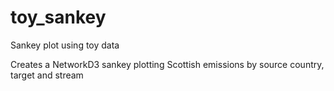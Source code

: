# toy_sankey
Sankey plot using toy data

Creates a NetworkD3 sankey plotting Scottish emissions by source country, target and stream
